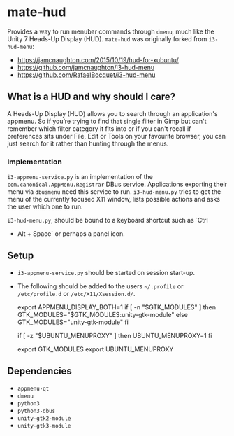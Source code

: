 # mate-hud

Provides a way to run menubar commands through `dmenu`, much like the
Unity 7 Heads-Up Display (HUD). `mate-hud` was originally forked from
`i3-hud-menu`:

  * https://jamcnaughton.com/2015/10/19/hud-for-xubuntu/
  * https://github.com/jamcnaughton/i3-hud-menu
  * https://github.com/RafaelBocquet/i3-hud-menu

## What is a HUD and why should I care?

A Heads-Up Display (HUD) allows you to search through an application's
appmenu. So if you’re trying to find that single filter in Gimp but
can't remember which filter category it fits into or if you can't
recall if preferences sits under File, Edit or Tools on your favourite
browser, you can just search for it rather than hunting through the
menus.

### Implementation

`i3-appmenu-service.py` is an implementation of the
`com.canonical.AppMenu.Registrar` DBus service. Applications exporting
their menu via `dbusmenu` need this service to run. `i3-hud-menu.py`
tries to get the menu of the currently focused X11 window, lists
possible actions and asks the user which one to run.

`i3-hud-menu.py`, should be bound to a keyboard shortcut such as `Ctrl
+ Alt + Space` or perhaps a panel icon.

## Setup

  * `i3-appmenu-service.py` should be started on session start-up.
  * The following should be added to the users `~/.profile` or `/etc/profile.d` or `/etc/X11/Xsession.d/`.

    export APPMENU_DISPLAY_BOTH=1
    if [ -n "$GTK_MODULES" ]
    then
      GTK_MODULES="$GTK_MODULES:unity-gtk-module"
    else
      GTK_MODULES="unity-gtk-module"
    fi
    
    if [ -z "$UBUNTU_MENUPROXY" ]
    then
      UBUNTU_MENUPROXY=1
    fi 

    export GTK_MODULES
    export UBUNTU_MENUPROXY

## Dependencies

  * `appmenu-qt`
  * `dmenu`
  * `python3`
  * `python3-dbus`
  * `unity-gtk2-module`
  * `unity-gtk3-module`